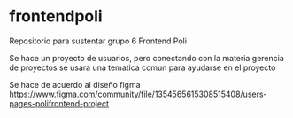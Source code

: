 # frontendpoli
Repositorio para sustentar grupo 6 Frontend Poli

Se hace un proyecto de usuarios, pero conectando con la materia gerencia de proyectos se usara una tematica comun para ayudarse en el proyecto

Se hace de acuerdo al diseño figma
https://www.figma.com/community/file/1354565615308515408/users-pages-polifrontend-project 
